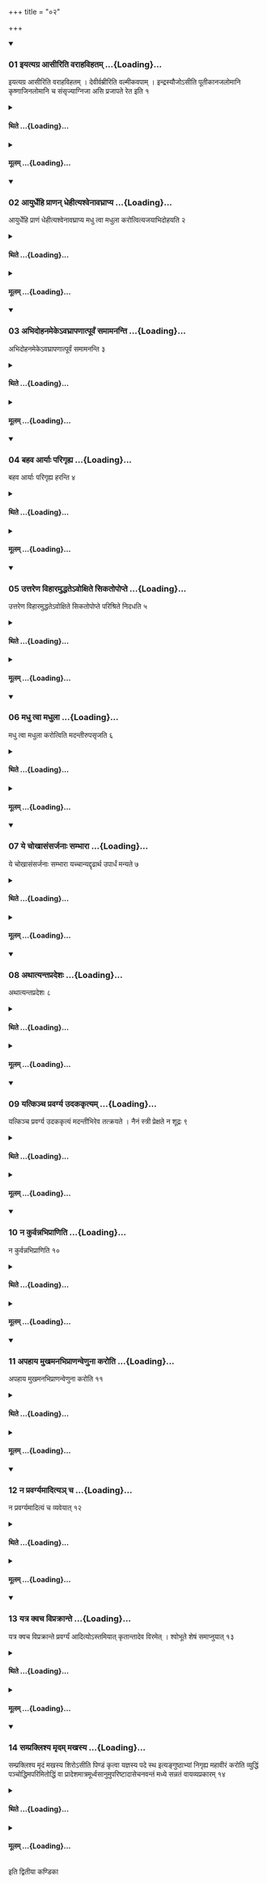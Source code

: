 +++
title = "०२"

+++

<div class="js_include" includetitle="true" newlevelforh1="3" unfilled url="/vedAH_yajuH/taittirIyam/sUtram/ApastambaH/shrautam/vishvAsa-prastutiH/15/02/01_iyatyagra_AsIriti_varAhavihatam.md">
<details open><summary><h3>01 इयत्यग्र आसीरिति वराहविहतम् ...{Loading}...</h3></summary>

इयत्यग्र आसीरिति वराहविहतम् । देवीर्वम्रीरिति वल्मीकवपाम् । इन्द्रस्यौजोऽसीति पूतीकानजलोमानि कृष्णाजिनलोमानि च संसृज्याग्निजा असि प्रजापते रेत इति १
</details>
</div>
<div class="js_include collapsed" newlevelforh1="4" title="थिते" unfilled url="/vedAH_yajuH/taittirIyam/sUtram/ApastambaH/shrautam/thite/15/02/01_iyatyagra_AsIriti_varAhavihatam.md">
<details><summary><h4>थिते ...{Loading}...</h4></summary>

इयत्यग्र आसीरिति वराहविहतम् । देवीर्वम्रीरिति वल्मीकवपाम् । इन्द्रस्यौजोऽसीति पूतीकानजलोमानि कृष्णाजिनलोमानि च संसृज्याग्निजा असि प्रजापते रेत इति १
</details>
</div>
<div class="js_include collapsed" newlevelforh1="4" title="मूलम्" unfilled url="/vedAH_yajuH/taittirIyam/sUtram/ApastambaH/shrautam/mUlam/15/02/01_iyatyagra_AsIriti_varAhavihatam.md">
<details><summary><h4>मूलम् ...{Loading}...</h4></summary>

इयत्यग्र आसीरिति वराहविहतम् । देवीर्वम्रीरिति वल्मीकवपाम् । इन्द्रस्यौजोऽसीति पूतीकानजलोमानि कृष्णाजिनलोमानि च संसृज्याग्निजा असि प्रजापते रेत इति १
</details>
</div>
<div class="js_include" includetitle="true" newlevelforh1="3" unfilled url="/vedAH_yajuH/taittirIyam/sUtram/ApastambaH/shrautam/vishvAsa-prastutiH/15/02/02_Ayurdhehi_prANan_dhehItyashvenAvaghrApya.md">
<details open><summary><h3>02 आयुर्धेहि प्राणन् धेहीत्यश्वेनावघ्राप्य ...{Loading}...</h3></summary>

आयुर्धेहि प्राणं धेहीत्यश्वेनावघ्राप्य मधु त्वा मधुला करोत्वित्यजयाभिदोहयति २
</details>
</div>
<div class="js_include collapsed" newlevelforh1="4" title="थिते" unfilled url="/vedAH_yajuH/taittirIyam/sUtram/ApastambaH/shrautam/thite/15/02/02_Ayurdhehi_prANan_dhehItyashvenAvaghrApya.md">
<details><summary><h4>थिते ...{Loading}...</h4></summary>

आयुर्धेहि प्राणं धेहीत्यश्वेनावघ्राप्य मधु त्वा मधुला करोत्वित्यजयाभिदोहयति २
</details>
</div>
<div class="js_include collapsed" newlevelforh1="4" title="मूलम्" unfilled url="/vedAH_yajuH/taittirIyam/sUtram/ApastambaH/shrautam/mUlam/15/02/02_Ayurdhehi_prANan_dhehItyashvenAvaghrApya.md">
<details><summary><h4>मूलम् ...{Loading}...</h4></summary>

आयुर्धेहि प्राणं धेहीत्यश्वेनावघ्राप्य मधु त्वा मधुला करोत्वित्यजयाभिदोहयति २
</details>
</div>
<div class="js_include" includetitle="true" newlevelforh1="3" unfilled url="/vedAH_yajuH/taittirIyam/sUtram/ApastambaH/shrautam/vishvAsa-prastutiH/15/02/03_abhidohanameke-vaghrApaNAtpUrvaM_samAmananti.md">
<details open><summary><h3>03 अभिदोहनमेकेऽवघ्रापणात्पूर्वं समामनन्ति ...{Loading}...</h3></summary>

अभिदोहनमेकेऽवघ्रापणात्पूर्वं समामनन्ति ३
</details>
</div>
<div class="js_include collapsed" newlevelforh1="4" title="थिते" unfilled url="/vedAH_yajuH/taittirIyam/sUtram/ApastambaH/shrautam/thite/15/02/03_abhidohanameke-vaghrApaNAtpUrvaM_samAmananti.md">
<details><summary><h4>थिते ...{Loading}...</h4></summary>

अभिदोहनमेकेऽवघ्रापणात्पूर्वं समामनन्ति ३
</details>
</div>
<div class="js_include collapsed" newlevelforh1="4" title="मूलम्" unfilled url="/vedAH_yajuH/taittirIyam/sUtram/ApastambaH/shrautam/mUlam/15/02/03_abhidohanameke-vaghrApaNAtpUrvaM_samAmananti.md">
<details><summary><h4>मूलम् ...{Loading}...</h4></summary>

अभिदोहनमेकेऽवघ्रापणात्पूर्वं समामनन्ति ३
</details>
</div>
<div class="js_include" includetitle="true" newlevelforh1="3" unfilled url="/vedAH_yajuH/taittirIyam/sUtram/ApastambaH/shrautam/vishvAsa-prastutiH/15/02/04_bahava_AryAH_parigRhya.md">
<details open><summary><h3>04 बहव आर्याः परिगृह्य ...{Loading}...</h3></summary>

बहव आर्याः परिगृह्य हरन्ति ४
</details>
</div>
<div class="js_include collapsed" newlevelforh1="4" title="थिते" unfilled url="/vedAH_yajuH/taittirIyam/sUtram/ApastambaH/shrautam/thite/15/02/04_bahava_AryAH_parigRhya.md">
<details><summary><h4>थिते ...{Loading}...</h4></summary>

बहव आर्याः परिगृह्य हरन्ति ४
</details>
</div>
<div class="js_include collapsed" newlevelforh1="4" title="मूलम्" unfilled url="/vedAH_yajuH/taittirIyam/sUtram/ApastambaH/shrautam/mUlam/15/02/04_bahava_AryAH_parigRhya.md">
<details><summary><h4>मूलम् ...{Loading}...</h4></summary>

बहव आर्याः परिगृह्य हरन्ति ४
</details>
</div>
<div class="js_include" includetitle="true" newlevelforh1="3" unfilled url="/vedAH_yajuH/taittirIyam/sUtram/ApastambaH/shrautam/vishvAsa-prastutiH/15/02/05_uttareNa_vihAramuddhate-voxite_sikatopopte.md">
<details open><summary><h3>05 उत्तरेण विहारमुद्धतेऽवोक्षिते सिकतोपोप्ते ...{Loading}...</h3></summary>

उत्तरेण विहारमुद्धतेऽवोक्षिते सिकतोपोप्ते परिश्रिते निदधति ५
</details>
</div>
<div class="js_include collapsed" newlevelforh1="4" title="थिते" unfilled url="/vedAH_yajuH/taittirIyam/sUtram/ApastambaH/shrautam/thite/15/02/05_uttareNa_vihAramuddhate-voxite_sikatopopte.md">
<details><summary><h4>थिते ...{Loading}...</h4></summary>

उत्तरेण विहारमुद्धतेऽवोक्षिते सिकतोपोप्ते परिश्रिते निदधति ५
</details>
</div>
<div class="js_include collapsed" newlevelforh1="4" title="मूलम्" unfilled url="/vedAH_yajuH/taittirIyam/sUtram/ApastambaH/shrautam/mUlam/15/02/05_uttareNa_vihAramuddhate-voxite_sikatopopte.md">
<details><summary><h4>मूलम् ...{Loading}...</h4></summary>

उत्तरेण विहारमुद्धतेऽवोक्षिते सिकतोपोप्ते परिश्रिते निदधति ५
</details>
</div>
<div class="js_include" includetitle="true" newlevelforh1="3" unfilled url="/vedAH_yajuH/taittirIyam/sUtram/ApastambaH/shrautam/vishvAsa-prastutiH/15/02/06_madhu_tvA_madhulA.md">
<details open><summary><h3>06 मधु त्वा मधुला ...{Loading}...</h3></summary>

मधु त्वा मधुला करोत्विति मदन्तीरुपसृजति ६
</details>
</div>
<div class="js_include collapsed" newlevelforh1="4" title="थिते" unfilled url="/vedAH_yajuH/taittirIyam/sUtram/ApastambaH/shrautam/thite/15/02/06_madhu_tvA_madhulA.md">
<details><summary><h4>थिते ...{Loading}...</h4></summary>

मधु त्वा मधुला करोत्विति मदन्तीरुपसृजति ६
</details>
</div>
<div class="js_include collapsed" newlevelforh1="4" title="मूलम्" unfilled url="/vedAH_yajuH/taittirIyam/sUtram/ApastambaH/shrautam/mUlam/15/02/06_madhu_tvA_madhulA.md">
<details><summary><h4>मूलम् ...{Loading}...</h4></summary>

मधु त्वा मधुला करोत्विति मदन्तीरुपसृजति ६
</details>
</div>
<div class="js_include" includetitle="true" newlevelforh1="3" unfilled url="/vedAH_yajuH/taittirIyam/sUtram/ApastambaH/shrautam/vishvAsa-prastutiH/15/02/07_ye_chokhAsaMsarjanAH_sambhArA.md">
<details open><summary><h3>07 ये चोखासंसर्जनाः सम्भारा ...{Loading}...</h3></summary>

ये चोखासंसर्जनाः सम्भारा यच्चान्यद्दृढार्थ उपार्धं मन्यते ७
</details>
</div>
<div class="js_include collapsed" newlevelforh1="4" title="थिते" unfilled url="/vedAH_yajuH/taittirIyam/sUtram/ApastambaH/shrautam/thite/15/02/07_ye_chokhAsaMsarjanAH_sambhArA.md">
<details><summary><h4>थिते ...{Loading}...</h4></summary>

ये चोखासंसर्जनाः सम्भारा यच्चान्यद्दृढार्थ उपार्धं मन्यते ७
</details>
</div>
<div class="js_include collapsed" newlevelforh1="4" title="मूलम्" unfilled url="/vedAH_yajuH/taittirIyam/sUtram/ApastambaH/shrautam/mUlam/15/02/07_ye_chokhAsaMsarjanAH_sambhArA.md">
<details><summary><h4>मूलम् ...{Loading}...</h4></summary>

ये चोखासंसर्जनाः सम्भारा यच्चान्यद्दृढार्थ उपार्धं मन्यते ७
</details>
</div>
<div class="js_include" includetitle="true" newlevelforh1="3" unfilled url="/vedAH_yajuH/taittirIyam/sUtram/ApastambaH/shrautam/vishvAsa-prastutiH/15/02/08_athAtyantapradeshaH.md">
<details open><summary><h3>08 अथात्यन्तप्रदेशः ...{Loading}...</h3></summary>

अथात्यन्तप्रदेशः ८
</details>
</div>
<div class="js_include collapsed" newlevelforh1="4" title="थिते" unfilled url="/vedAH_yajuH/taittirIyam/sUtram/ApastambaH/shrautam/thite/15/02/08_athAtyantapradeshaH.md">
<details><summary><h4>थिते ...{Loading}...</h4></summary>

अथात्यन्तप्रदेशः ८
</details>
</div>
<div class="js_include collapsed" newlevelforh1="4" title="मूलम्" unfilled url="/vedAH_yajuH/taittirIyam/sUtram/ApastambaH/shrautam/mUlam/15/02/08_athAtyantapradeshaH.md">
<details><summary><h4>मूलम् ...{Loading}...</h4></summary>

अथात्यन्तप्रदेशः ८
</details>
</div>
<div class="js_include" includetitle="true" newlevelforh1="3" unfilled url="/vedAH_yajuH/taittirIyam/sUtram/ApastambaH/shrautam/vishvAsa-prastutiH/15/02/09_yatkincha_pravargya_udakakRtyam.md">
<details open><summary><h3>09 यत्किञ्च प्रवर्ग्य उदककृत्यम् ...{Loading}...</h3></summary>

यत्किञ्च प्रवर्ग्य उदककृत्यं मदन्तीभिरेव तत्क्रयते । नैनं स्त्री प्रेक्षते न शूद्रः ९
</details>
</div>
<div class="js_include collapsed" newlevelforh1="4" title="थिते" unfilled url="/vedAH_yajuH/taittirIyam/sUtram/ApastambaH/shrautam/thite/15/02/09_yatkincha_pravargya_udakakRtyam.md">
<details><summary><h4>थिते ...{Loading}...</h4></summary>

यत्किञ्च प्रवर्ग्य उदककृत्यं मदन्तीभिरेव तत्क्रयते । नैनं स्त्री प्रेक्षते न शूद्रः ९
</details>
</div>
<div class="js_include collapsed" newlevelforh1="4" title="मूलम्" unfilled url="/vedAH_yajuH/taittirIyam/sUtram/ApastambaH/shrautam/mUlam/15/02/09_yatkincha_pravargya_udakakRtyam.md">
<details><summary><h4>मूलम् ...{Loading}...</h4></summary>

यत्किञ्च प्रवर्ग्य उदककृत्यं मदन्तीभिरेव तत्क्रयते । नैनं स्त्री प्रेक्षते न शूद्रः ९
</details>
</div>
<div class="js_include" includetitle="true" newlevelforh1="3" unfilled url="/vedAH_yajuH/taittirIyam/sUtram/ApastambaH/shrautam/vishvAsa-prastutiH/15/02/10_na_kurvannabhiprANiti.md">
<details open><summary><h3>10 न कुर्वन्नभिप्राणिति ...{Loading}...</h3></summary>

न कुर्वन्नभिप्राणिति १०
</details>
</div>
<div class="js_include collapsed" newlevelforh1="4" title="थिते" unfilled url="/vedAH_yajuH/taittirIyam/sUtram/ApastambaH/shrautam/thite/15/02/10_na_kurvannabhiprANiti.md">
<details><summary><h4>थिते ...{Loading}...</h4></summary>

न कुर्वन्नभिप्राणिति १०
</details>
</div>
<div class="js_include collapsed" newlevelforh1="4" title="मूलम्" unfilled url="/vedAH_yajuH/taittirIyam/sUtram/ApastambaH/shrautam/mUlam/15/02/10_na_kurvannabhiprANiti.md">
<details><summary><h4>मूलम् ...{Loading}...</h4></summary>

न कुर्वन्नभिप्राणिति १०
</details>
</div>
<div class="js_include" includetitle="true" newlevelforh1="3" unfilled url="/vedAH_yajuH/taittirIyam/sUtram/ApastambaH/shrautam/vishvAsa-prastutiH/15/02/11_apahAya_mukhamanabhiprANanveNunA_karoti.md">
<details open><summary><h3>11 अपहाय मुखमनभिप्राणन्वेणुना करोति ...{Loading}...</h3></summary>

अपहाय मुखमनभिप्राणन्वेणुना करोति ११
</details>
</div>
<div class="js_include collapsed" newlevelforh1="4" title="थिते" unfilled url="/vedAH_yajuH/taittirIyam/sUtram/ApastambaH/shrautam/thite/15/02/11_apahAya_mukhamanabhiprANanveNunA_karoti.md">
<details><summary><h4>थिते ...{Loading}...</h4></summary>

अपहाय मुखमनभिप्राणन्वेणुना करोति ११
</details>
</div>
<div class="js_include collapsed" newlevelforh1="4" title="मूलम्" unfilled url="/vedAH_yajuH/taittirIyam/sUtram/ApastambaH/shrautam/mUlam/15/02/11_apahAya_mukhamanabhiprANanveNunA_karoti.md">
<details><summary><h4>मूलम् ...{Loading}...</h4></summary>

अपहाय मुखमनभिप्राणन्वेणुना करोति ११
</details>
</div>
<div class="js_include" includetitle="true" newlevelforh1="3" unfilled url="/vedAH_yajuH/taittirIyam/sUtram/ApastambaH/shrautam/vishvAsa-prastutiH/15/02/12_na_pravargyamAditya~n_cha.md">
<details open><summary><h3>12 न प्रवर्ग्यमादित्यञ् च ...{Loading}...</h3></summary>

न प्रवर्ग्यमादित्यं च व्यवेयात् १२
</details>
</div>
<div class="js_include collapsed" newlevelforh1="4" title="थिते" unfilled url="/vedAH_yajuH/taittirIyam/sUtram/ApastambaH/shrautam/thite/15/02/12_na_pravargyamAditya~n_cha.md">
<details><summary><h4>थिते ...{Loading}...</h4></summary>

न प्रवर्ग्यमादित्यं च व्यवेयात् १२
</details>
</div>
<div class="js_include collapsed" newlevelforh1="4" title="मूलम्" unfilled url="/vedAH_yajuH/taittirIyam/sUtram/ApastambaH/shrautam/mUlam/15/02/12_na_pravargyamAditya~n_cha.md">
<details><summary><h4>मूलम् ...{Loading}...</h4></summary>

न प्रवर्ग्यमादित्यं च व्यवेयात् १२
</details>
</div>
<div class="js_include" includetitle="true" newlevelforh1="3" unfilled url="/vedAH_yajuH/taittirIyam/sUtram/ApastambaH/shrautam/vishvAsa-prastutiH/15/02/13_yatra_kvacha_viprakrAnte.md">
<details open><summary><h3>13 यत्र क्वच विप्रक्रान्ते ...{Loading}...</h3></summary>

यत्र क्वच विप्रक्रान्ते प्रवर्ग्यं आदित्योऽस्तमियात् कृतान्तादेव विरमेत् । श्वोभूते शेषं समाप्नुयात् १३
</details>
</div>
<div class="js_include collapsed" newlevelforh1="4" title="थिते" unfilled url="/vedAH_yajuH/taittirIyam/sUtram/ApastambaH/shrautam/thite/15/02/13_yatra_kvacha_viprakrAnte.md">
<details><summary><h4>थिते ...{Loading}...</h4></summary>

यत्र क्वच विप्रक्रान्ते प्रवर्ग्यं आदित्योऽस्तमियात् कृतान्तादेव विरमेत् । श्वोभूते शेषं समाप्नुयात् १३
</details>
</div>
<div class="js_include collapsed" newlevelforh1="4" title="मूलम्" unfilled url="/vedAH_yajuH/taittirIyam/sUtram/ApastambaH/shrautam/mUlam/15/02/13_yatra_kvacha_viprakrAnte.md">
<details><summary><h4>मूलम् ...{Loading}...</h4></summary>

यत्र क्वच विप्रक्रान्ते प्रवर्ग्यं आदित्योऽस्तमियात् कृतान्तादेव विरमेत् । श्वोभूते शेषं समाप्नुयात् १३
</details>
</div>
<div class="js_include" includetitle="true" newlevelforh1="3" unfilled url="/vedAH_yajuH/taittirIyam/sUtram/ApastambaH/shrautam/vishvAsa-prastutiH/15/02/14_sampraklishya_mRdam_makhasya.md">
<details open><summary><h3>14 सम्प्रक्लिश्य मृदम् मखस्य ...{Loading}...</h3></summary>

सम्प्रक्लिश्य मृदं मखस्य शिरोऽसीति पिण्डं कृत्वा यज्ञस्य पदे स्थ इत्यङ्गुष्ठाभ्यां निगृह्य महावीरं करोति व्युद्धिं पञ्चोद्धिमपरिमितोद्धिं वा प्रादेशमात्रमूर्ध्वसानुमुपरिष्टादासेचनवन्तं मध्ये सन्नतं वायव्यप्रकारम् १४
</details>
</div>
<div class="js_include collapsed" newlevelforh1="4" title="थिते" unfilled url="/vedAH_yajuH/taittirIyam/sUtram/ApastambaH/shrautam/thite/15/02/14_sampraklishya_mRdam_makhasya.md">
<details><summary><h4>थिते ...{Loading}...</h4></summary>

सम्प्रक्लिश्य मृदं मखस्य शिरोऽसीति पिण्डं कृत्वा यज्ञस्य पदे स्थ इत्यङ्गुष्ठाभ्यां निगृह्य महावीरं करोति व्युद्धिं पञ्चोद्धिमपरिमितोद्धिं वा प्रादेशमात्रमूर्ध्वसानुमुपरिष्टादासेचनवन्तं मध्ये सन्नतं वायव्यप्रकारम् १४
</details>
</div>
<div class="js_include collapsed" newlevelforh1="4" title="मूलम्" unfilled url="/vedAH_yajuH/taittirIyam/sUtram/ApastambaH/shrautam/mUlam/15/02/14_sampraklishya_mRdam_makhasya.md">
<details><summary><h4>मूलम् ...{Loading}...</h4></summary>

सम्प्रक्लिश्य मृदं मखस्य शिरोऽसीति पिण्डं कृत्वा यज्ञस्य पदे स्थ इत्यङ्गुष्ठाभ्यां निगृह्य महावीरं करोति व्युद्धिं पञ्चोद्धिमपरिमितोद्धिं वा प्रादेशमात्रमूर्ध्वसानुमुपरिष्टादासेचनवन्तं मध्ये सन्नतं वायव्यप्रकारम् १४
</details>
</div>

  
इति द्वितीया कण्डिका 
